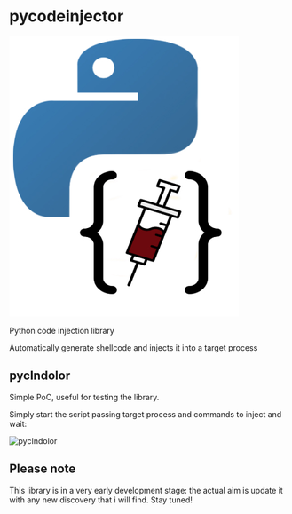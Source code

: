 # pycodeinjector

![pycodeinjectionlogo](media/py-code-injection.jpg "pycodeinjection logo")

Python code injection library

Automatically generate shellcode and injects it into a target process

## pycIndolor

Simple PoC, useful for testing the library. 

Simply start the script passing target process and commands to inject and wait:

![pycIndolor](media/pycIndolor.jpg "pycIndolor")

## Please note

This library is in a very early development stage: the actual aim is update it with any new discovery that i will find. Stay tuned!
